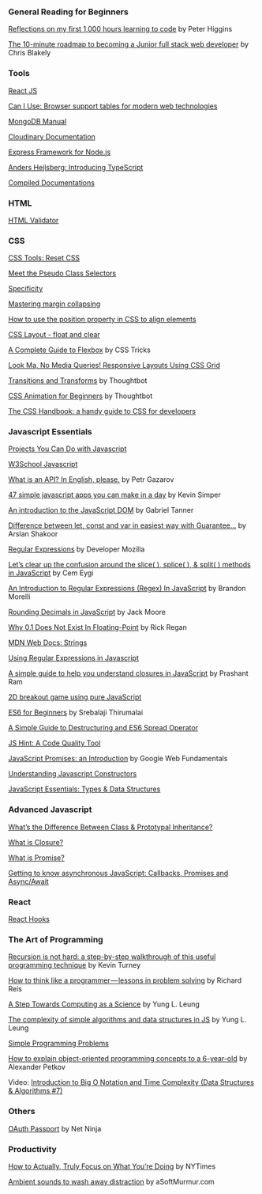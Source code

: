 ### General Reading for Beginners
<a href="https://medium.freecodecamp.org/reflections-on-my-first-1-000-hours-learning-to-code-17cd32e72f11">Reflections on my first 1,000 hours learning to code</a> by Peter Higgins

<a href="https://medium.freecodecamp.org/the-10-minute-roadmap-to-becoming-a-junior-full-stack-web-developer-1131d4ffc48">The 10-minute roadmap to becoming a Junior full stack web developer</a> by Chris Blakely

### Tools
<a href="https://reactjs.org/">React JS</a>

<a href="https://caniuse.com/">Can I Use: Browser support tables for modern web technologies</a>

<a href="https://docs.mongodb.com/manual/">MongoDB Manual</a>

<a href="https://cloudinary.com/documentation">Cloudinary Documentation</a>

<a href="https://expressjs.com/">Express Framework for Node.js</a>

<a href="https://channel9.msdn.com/posts/Anders-Hejlsberg-Introducing-TypeScript">Anders Hejlsberg: Introducing TypeScript</a>

<a href="https://devdocs.io/">Compiled Documentations</a>

### HTML
<a href="https://validator.w3.org/">HTML Validator</a>

### CSS
<a href="https://meyerweb.com/eric/tools/css/reset/">CSS Tools: Reset CSS</a>

<a href="https://css-tricks.com/pseudo-class-selectors/">Meet the Pseudo Class Selectors</a>

<a href="https://developer.mozilla.org/en-US/docs/Web/CSS/Specificity">Specificity</a>

<a href="https://developer.mozilla.org/en-US/docs/Web/CSS/CSS_Box_Model/Mastering_margin_collapsing">Mastering margin collapsing</a>

<a href="https://medium.freecodecamp.org/how-to-use-the-position-property-in-css-to-align-elements-d8f49c403a26">How to use the position property in CSS to align elements</a>

<a href="https://www.w3schools.com/css/css_float.asp">CSS Layout - float and clear</a>

<a href="https://css-tricks.com/snippets/css/a-guide-to-flexbox/">A Complete Guide to Flexbox</a> by CSS Tricks

<a href="https://css-tricks.com/look-ma-no-media-queries-responsive-layouts-using-css-grid/">Look Ma, No Media Queries! Responsive Layouts Using CSS Grid</a>

<a href="https://thoughtbot.com/blog/transitions-and-transforms">Transitions and Transforms</a> by Thoughtbot

<a href="https://thoughtbot.com/blog/css-animation-for-beginners">CSS Animation for Beginners</a> by Thoughtbot

<a href="https://medium.freecodecamp.org/the-css-handbook-a-handy-guide-to-css-for-developers-b56695917d11">The CSS Handbook: a handy guide to CSS for developers</a>

### Javascript Essentials
<a href="https://skillcrush.com/2018/06/18/projects-you-can-do-with-javascript/">Projects You Can Do with Javascript</a>

<a href="https://www.w3schools.com/js/default.asp">W3School Javascript</a>

<a href="https://medium.freecodecamp.org/what-is-an-api-in-english-please-b880a3214a82">What is an API? In English, please.</a> by Petr Gazarov

<a href="https://medium.com/@kevinsimper/47-simple-javascript-apps-you-can-make-in-a-day-98f5207ca2e1">47 simple javascript apps you can make in a day</a> by Kevin Simper

<a href="https://medium.freecodecamp.org/an-introduction-to-the-javascript-dom-512463dd62ec">An introduction to the JavaScript DOM</a> by Gabriel Tanner

<a href="https://codeburst.io/learn-let-var-and-const-in-easiest-way-with-guarantee-e6ecf551018a">Difference between let, const and var in easiest way with Guarantee…</a> by Arslan Shakoor

<a href="https://developer.mozilla.org/en-US/docs/Web/JavaScript/Guide/Regular_Expressions">Regular Expressions</a> by Developer Mozilla

<a href="https://medium.freecodecamp.org/lets-clear-up-the-confusion-around-the-slice-splice-split-methods-in-javascript-8ba3266c29ae">Let’s clear up the confusion around the slice( ), splice( ), & split( ) methods in JavaScript</a> by Cem Eygi

<a href="https://codeburst.io/an-introduction-to-regular-expressions-regex-in-javascript-1d3559e7ac9a">An Introduction to Regular Expressions (Regex) In JavaScript</a> by Brandon Morelli

<a href="http://www.jacklmoore.com/notes/rounding-in-javascript/">Rounding Decimals in JavaScript</a> by Jack Moore

<a href="https://www.exploringbinary.com/why-0-point-1-does-not-exist-in-floating-point/">Why 0.1 Does Not Exist In Floating-Point</a> by Rick Regan

<a href="https://developer.mozilla.org/en-US/docs/Web/JavaScript/Reference/Global_Objects/String">MDN Web Docs: Strings</a>

<a href="https://regexone.com/references/javascript">Using Regular Expressions in Javascript</a>

<a href="https://medium.freecodecamp.org/javascript-closures-simplified-d0d23fa06ba4">A simple guide to help you understand closures in JavaScript</a> by Prashant Ram

<a href="https://developer.mozilla.org/en-US/docs/Games/Tutorials/2D_Breakout_game_pure_JavaScript">2D breakout game using pure JavaScript</a>

<a href="https://codeburst.io/es6-tutorial-for-beginners-5f3c4e7960be">ES6 for Beginners</a> by Srebalaji Thirumalai

<a href="https://codeburst.io/a-simple-guide-to-destructuring-and-es6-spread-operator-e02212af5831">A Simple Guide to Destructuring and ES6 Spread Operator</a>

<a href="https://jshint.com/">JS Hint: A Code Quality Tool</a>

<a href="https://developers.google.com/web/fundamentals/primers/promises">JavaScript Promises: an Introduction</a> by Google Web Fundamentals

<a href="https://css-tricks.com/understanding-javascript-constructors/">Understanding Javascript Constructors</a>

<a href="https://codeburst.io/javascript-essentials-types-data-structures-3ac039f9877b">JavaScript Essentials: Types & Data Structures</a>

### Advanced Javascript
<a href="https://medium.com/javascript-scene/master-the-javascript-interview-what-s-the-difference-between-class-prototypal-inheritance-e4cd0a7562e9">What’s the Difference Between Class & Prototypal Inheritance?</a>

<a href="https://medium.com/javascript-scene/master-the-javascript-interview-what-is-a-closure-b2f0d2152b36">What is Closure?</a>

<a href="https://medium.com/javascript-scene/master-the-javascript-interview-what-is-a-promise-27fc71e77261">What is Promise?</a>

<a href="https://medium.com/codebuddies/getting-to-know-asynchronous-javascript-callbacks-promises-and-async-await-17e0673281ee">Getting to know asynchronous JavaScript: Callbacks, Promises and Async/Await</a>

### React
<a href="https://youtu.be/-MlNBTSg_Ww">React Hooks</a>

### The Art of Programming
<a href="https://medium.freecodecamp.org/recursion-is-not-hard-858a48830d83">Recursion is not hard: a step-by-step walkthrough of this useful programming technique</a> by Kevin Turney

<a href="https://medium.freecodecamp.org/how-to-think-like-a-programmer-lessons-in-problem-solving-d1d8bf1de7d2">How to think like a programmer — lessons in problem solving</a> by Richard Reis

<a href="https://medium.freecodecamp.org/a-step-towards-computing-as-a-science-algorithms-data-structures-4c0e2d6ae79a">A Step Towards Computing as a Science</a> by Yung L. Leung

<a href="https://medium.freecodecamp.org/the-complexity-of-simple-algorithms-and-data-structures-in-javascript-11e25b29de1e">The complexity of simple algorithms and data structures in JS</a>  by Yung L. Leung

<a href="https://adriann.github.io/programming_problems.html">Simple Programming Problems</a>

<a href="https://medium.freecodecamp.org/object-oriented-programming-concepts-21bb035f7260">How to explain object-oriented programming concepts to a 6-year-old</a> by Alexander Petkov

Video: <a href ="https://www.youtube.com/watch?v=D6xkbGLQesk">Introduction to Big O Notation and Time Complexity (Data Structures & Algorithms #7)</a>

### Others
<a href="https://www.youtube.com/watch?v=sakQbeRjgwg">OAuth Passport</a> by Net Ninja

### Productivity
<a href="https://www.nytimes.com/2019/01/13/smarter-living/how-to-actually-truly-focus-on-what-youre-doing.html">How to Actually, Truly Focus on What You’re Doing</a> by NYTimes

<a href="https://asoftmurmur.com/">Ambient sounds to wash away distraction</a> by aSoftMurmur.com



